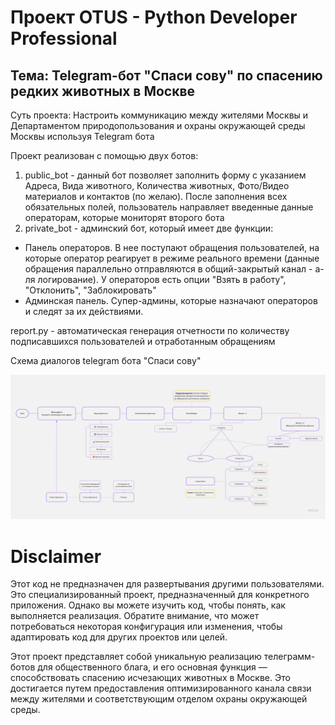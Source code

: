 # Проект OTUS - Python Developer Professional
## Тема: Telegram-бот "Спаси сову" по спасению редких животных в Москве

Суть проекта: Настроить коммуникацию между жителями Москвы и Департаментом природопользования и охраны окружающей среды Москвы используя Telegram бота

Проект реализован с помощью двух ботов:
1. public_bot - данный бот позволяет заполнить форму с указанием Адреса, Вида животного, Количества животных, Фото/Видео материалов и контактов (по желаю). После заполнения всех обязательных полей, пользователь направляет введенные данные операторам, которые мониторят второго бота
2. private_bot - админский бот, который имеет две функции:
- Панель операторов. В нее поступают обращения пользователей, на которые оператор реагирует в режиме реального времени (данные обращения параллельно отправляются в общий-закрытый канал - а-ля логирование). У операторов есть опции "Взять в работу", "Отклонить", "Заблокировать"
- Админская панель. Супер-админы, которые назначают операторов и следят за их действиями.

report.py - автоматическая генерация отчетности по количеству подписавшихся пользователей и отработанным обращениям

Схема диалогов telegram бота "Спаси сову"

![Image alt](https://github.com/EugeniyGA/save_owl_bot/blob/main/Scheme_of_dialogues_of_telegram-bot_Save_owl_Moscow.jpg)

# Disclaimer

Этот код не предназначен для развертывания другими пользователями. Это специализированный проект, предназначенный для конкретного приложения. Однако вы можете изучить код, чтобы понять, как выполняется реализация. Обратите внимание, что может потребоваться некоторая конфигурация или изменения, чтобы адаптировать код для других проектов или целей.

Этот проект представляет собой уникальную реализацию телеграмм-ботов для общественного блага, и его основная функция — способствовать спасению исчезающих животных в Москве. Это достигается путем предоставления оптимизированного канала связи между жителями и соответствующим отделом охраны окружающей среды.
